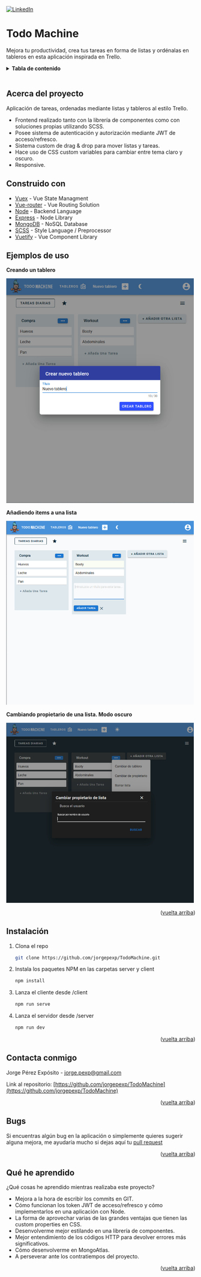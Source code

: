 <div id="top"></div>

[![LinkedIn][linkedin-shield]][linkedin-url]

<!--   <a href="https://github.com/jorgepexp/WikiKahoot">
    <img src="src/assets/logo.png" alt="Logo" width="150" height="120">
  </a> -->

<h1>Todo Machine</h1>

  <p>
    Mejora tu productividad, crea tus tareas en forma de listas y ordénalas en tableros en esta aplicación inspirada en Trello.
  </p>

<!-- TABLE OF CONTENTS -->
<details>
  <summary><strong>Tabla de contenido</strong></summary>
  <ol>
    <li>
      <a href="#acerca-del-proyecto">Acerca del proyecto</a>
      <ul>
        <li><a href="#demo">Demo</a></li>
        <li><a href="#construido-con">Construido con</a></li>
        <li><a href="#ejemplos-de-uso">Ejemplos de uso</a></li>
        <li><a href="#instalación">Instalación</a></li>
        <li><a href="#contacta-conmigo">Contacta conmigo</a></li>
        <li><a href="#bugs">Bugs</a></li>
        <li><a href="#qué-he-aprendido">Qué he aprendido</a></li>
      </ul>
    </li>
  </ol>
</details>
</br>

## Acerca del proyecto

Aplicación de tareas, ordenadas mediante listas y tableros al estilo Trello.

- Frontend realizado tanto con la librería de componentes como con soluciones propias utilizando SCSS.
- Posee sistema de autenticación y autorización mediante JWT de acceso/refresco.
- Sistema custom de drag & drop para mover listas y tareas.
- Hace uso de CSS custom variables para cambiar entre tema claro y oscuro.
- Responsive.

## Construido con

- [Vuex](https://vuex.vuejs.org/) - Vue State Managment
- [Vue-router](https://router.vuejs.org/) - Vue Routing Solution
- [Node](https://nodejs.org/) - Backend Language
- [Express](https://expressjs.com/) - Node Library
- [MongoDB](https://www.mongodb.com/) - NoSQL Database
- [SCSS](https://sass-lang.com/) - Style Language / Preprocessor
- [Vuetify](https://vuetifyjs.com/) - Vue Component Library

## Ejemplos de uso

**Creando un tablero**

<img src="client/src/assets/img/captura-create-board.jpg" alt="Captura de pantalla- Tablero creado" width="500" />
  
**Añadiendo items a una lista**

<img src="client/src/assets/img/captura-todolist.jpg" alt="Captura de pantalla- Añadiendo items a las listas" width="500" />

**Cambiando propietario de una lista. Modo oscuro**

<img src="client/src/assets/img/captura-change-owner.jpg" alt="Captura de pantalla- Cambiar propietario de una lista" width="500" />

<p align="right">(<a href="#top">vuelta arriba</a>)</p>

## Instalación

1. Clona el repo
   ```sh
   git clone https://github.com/jorgepexp/TodoMachine.git
   ```
2. Instala los paquetes NPM en las carpetas server y client
   ```sh
   npm install
   ```
3. Lanza el cliente desde /client
   ```sh
   npm run serve
   ```
4. Lanza el servidor desde /server
   ```sh
   npm run dev
   ```

  
<p align="right">(<a href="#top">vuelta arriba</a>)</p>

## Contacta conmigo

Jorge Pérez Expósito - jorge.pexp@gmail.com

Link al repositorio: [https://github.com/jorgepexp/TodoMachine](https://github.com/jorgepexp/TodoMachine)

<p align="right">(<a href="#top">vuelta arriba</a>)</p>

## Bugs

Si encuentras algún bug en la aplicación o simplemente quieres sugerir alguna mejora, me ayudaría mucho si dejas aquí tu [pull request](https://github.com/jorgepexp/TodoMachine/pulls)

<p align="right">(<a href="#top">vuelta arriba</a>)</p>

<!-- LEARNING -->

## Qué he aprendido

¿Qué cosas he aprendido mientras realizaba este proyecto?

- Mejora a la hora de escribir los commits en GIT.
- Cómo funcionan los token JWT de acceso/refresco y cómo implementarlos en una aplicación con Node.
- La forma de aprovechar varias de las grandes ventajas que tienen las custom properties en CSS.
- Desenvolverme mejor estilando en una librería de componentes.
- Mejor entendimiento de los códigos HTTP para devolver errores más significativos.
- Cómo desenvolverme en MongoAtlas.
- A perseverar ante los contratiempos del proyecto.

<p align="right">(<a href="#top">vuelta arriba</a>)</p>

<!-- MARKDOWN LINKS & IMAGES -->
<!-- https://www.markdownguide.org/basic-syntax/#reference-style-links -->

[linkedin-shield]: https://img.shields.io/badge/-LinkedIn-black.svg?style=for-the-badge&logo=linkedin&colorB=555
[linkedin-url]: https://linkedin.com/in/jorge-perez-exposito
[product-screenshot]: client/src/assets/img/captura-create-board.jpg
[product-screenshot1]: client/src/assets/img/captura-todolist.jpg
[product-screenshot2]: client/src/assets/img/captura-change-owner.jpg

